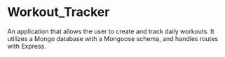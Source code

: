 # Workout_Tracker
An application that allows the user to create and track daily workouts. It utilizes a Mongo database with a Mongoose schema, and handles routes with Express.
